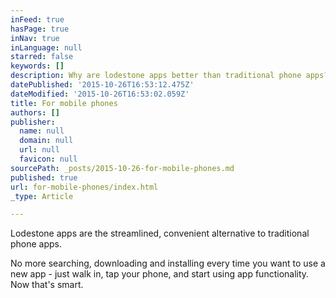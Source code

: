 ```yaml
---
inFeed: true
hasPage: true
inNav: true
inLanguage: null
starred: false
keywords: []
description: Why are lodestone apps better than traditional phone apps?
datePublished: '2015-10-26T16:53:12.475Z'
dateModified: '2015-10-26T16:53:02.059Z'
title: For mobile phones
authors: []
publisher:
  name: null
  domain: null
  url: null
  favicon: null
sourcePath: _posts/2015-10-26-for-mobile-phones.md
published: true
url: for-mobile-phones/index.html
_type: Article

---
```

Lodestone apps are the streamlined, convenient alternative to traditional phone apps.

No more searching, downloading and installing every time you want to use a new app - just walk in, tap your phone, and start using app functionality. Now that's smart.